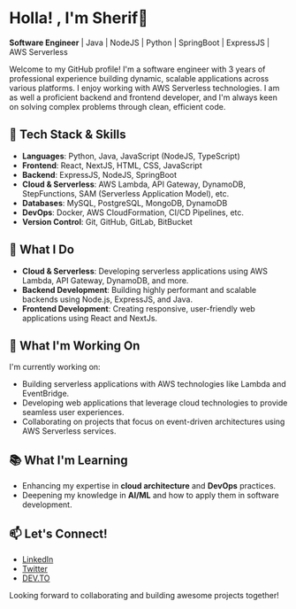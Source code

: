 # Holla! , I'm Sherif👋

**Software Engineer** | Java | NodeJS | Python | SpringBoot | ExpressJS | AWS Serverless

Welcome to my GitHub profile! I'm a software engineer with 3 years of professional experience building dynamic, scalable applications across various platforms. I enjoy working with AWS Serverless technologies. I am as well a proficient backend and frontend developer, and I'm always keen on solving complex problems through clean, efficient code.

## 🔧 Tech Stack & Skills

- **Languages**: Python, Java, JavaScript (NodeJS, TypeScript)
- **Frontend**: React, NextJS, HTML, CSS, JavaScript
- **Backend**: ExpressJS, NodeJS, SpringBoot
- **Cloud & Serverless**: AWS Lambda, API Gateway, DynamoDB, StepFunctions, SAM (Serverless Application Model), etc.
- **Databases**: MySQL, PostgreSQL, MongoDB, DynamoDB
- **DevOps**: Docker, AWS CloudFormation, CI/CD Pipelines, etc.
- **Version Control**: Git, GitHub, GitLab, BitBucket

## 🌟 What I Do

- **Cloud & Serverless**: Developing serverless applications using AWS Lambda, API Gateway, DynamoDB, and more.
- **Backend Development**: Building highly performant and scalable backends using Node.js, ExpressJS, and Java.
- **Frontend Development**: Creating responsive, user-friendly web applications using React and NextJs.

## 🚀 What I'm Working On

I'm currently working on:

- Building serverless applications with AWS technologies like Lambda and EventBridge.
- Developing web applications that leverage cloud technologies to provide seamless user experiences.
- Collaborating on projects that focus on event-driven architectures using AWS Serverless services.

## 📚 What I'm Learning

- Enhancing my expertise in **cloud architecture** and **DevOps** practices.
- Deepening my knowledge in **AI/ML** and how to apply them in software development.

## 📫 Let's Connect!

- [LinkedIn](https://linkedin.com/in/sherifawofiranye)
- [Twitter](https://x.com/sherif_on_x)
- [DEV.TO](https://dev.to/iamsherif)

Looking forward to collaborating and building awesome projects together!
